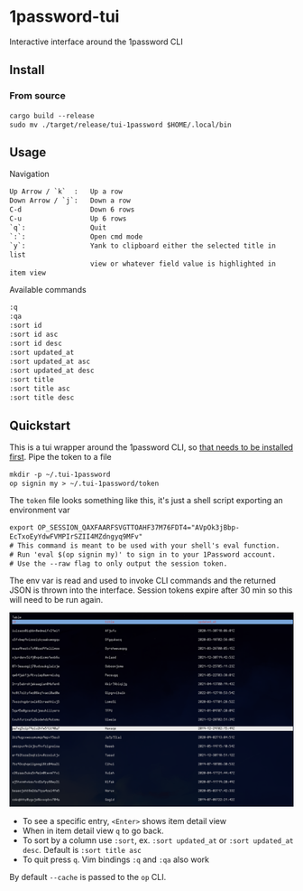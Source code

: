 # 1password-tui

Interactive interface around the 1password CLI

## Install

### From source

    cargo build --release
    sudo mv ./target/release/tui-1password $HOME/.local/bin

## Usage

Navigation

    Up Arrow / `k`  :   Up a row
    Down Arrow / `j`:   Down a row
    C-d                 Down 6 rows
    C-u                 Up 6 rows
    `q`:                Quit
    `:`:                Open cmd mode
    `y`:                Yank to clipboard either the selected title in list
                        view or whatever field value is highlighted in item view

Available commands

    :q
    :qa
    :sort id
    :sort id asc
    :sort id desc
    :sort updated_at
    :sort updated_at asc
    :sort updated_at desc
    :sort title
    :sort title asc
    :sort title desc

## Quickstart

This is a tui wrapper around the 1password CLI, so [that needs to be installed first](https://1password.com/downloads/command-line/). Pipe the token to a file

	mkdir -p ~/.tui-1password
    op signin my > ~/.tui-1password/token

The `token` file looks something like this, it's just a shell script exporting an environment var

    export OP_SESSION_QAXFAARFSVGTTOAHF37M76FDT4="AVpOk3jBbp-EcTxoEyYdwFVMPIrSZII4MZdngyq9MFv"
    # This command is meant to be used with your shell's eval function.
    # Run 'eval $(op signin my)' to sign in to your 1Password account.
    # Use the --raw flag to only output the session token.

The env var is read and used to invoke CLI commands and the returned JSON is thrown into the interface. Session tokens expire after 30 min so this will need to be run again.

![Item List](https://github.com/eltonlaw/tui-1password/blob/main/imgs/itemlist.png?raw=true)

- To see a specific entry, `<Enter>` shows item detail view
- When in item detail view `q` to go back.
- To sort by a column use `:sort`, ex. `:sort updated_at` or `:sort updated_at desc`. Default is `:sort title asc`
- To quit press `q`. Vim bindings `:q`<Enter> and `:qa`<Enter> also work

By default `--cache` is passed to the `op` CLI.
